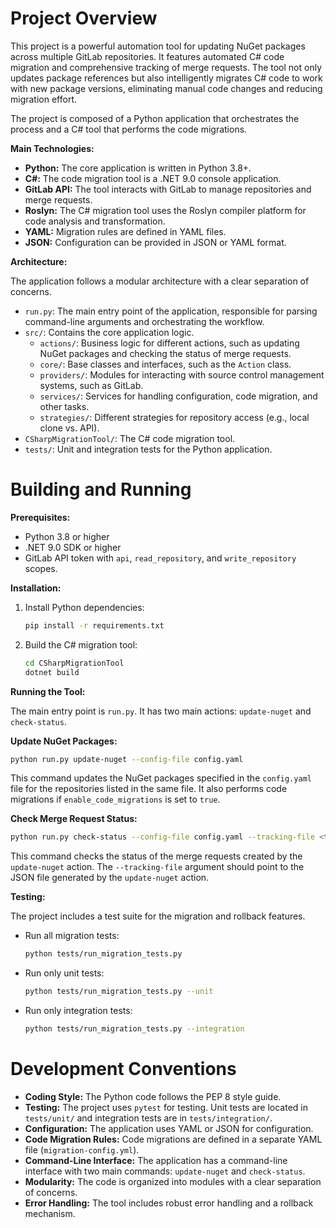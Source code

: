 
# Project Overview

This project is a powerful automation tool for updating NuGet packages across multiple GitLab repositories. It features automated C# code migration and comprehensive tracking of merge requests. The tool not only updates package references but also intelligently migrates C# code to work with new package versions, eliminating manual code changes and reducing migration effort.

The project is composed of a Python application that orchestrates the process and a C# tool that performs the code migrations.

**Main Technologies:**

*   **Python:** The core application is written in Python 3.8+.
*   **C#:** The code migration tool is a .NET 9.0 console application.
*   **GitLab API:** The tool interacts with GitLab to manage repositories and merge requests.
*   **Roslyn:** The C# migration tool uses the Roslyn compiler platform for code analysis and transformation.
*   **YAML:** Migration rules are defined in YAML files.
*   **JSON:** Configuration can be provided in JSON or YAML format.

**Architecture:**

The application follows a modular architecture with a clear separation of concerns.

*   `run.py`: The main entry point of the application, responsible for parsing command-line arguments and orchestrating the workflow.
*   `src/`: Contains the core application logic.
    *   `actions/`: Business logic for different actions, such as updating NuGet packages and checking the status of merge requests.
    *   `core/`: Base classes and interfaces, such as the `Action` class.
    *   `providers/`: Modules for interacting with source control management systems, such as GitLab.
    *   `services/`: Services for handling configuration, code migration, and other tasks.
    *   `strategies/`: Different strategies for repository access (e.g., local clone vs. API).
*   `CSharpMigrationTool/`: The C# code migration tool.
*   `tests/`: Unit and integration tests for the Python application.

# Building and Running

**Prerequisites:**

*   Python 3.8 or higher
*   .NET 9.0 SDK or higher
*   GitLab API token with `api`, `read_repository`, and `write_repository` scopes.

**Installation:**

1.  Install Python dependencies:

    ```bash
    pip install -r requirements.txt
    ```

2.  Build the C# migration tool:

    ```bash
    cd CSharpMigrationTool
    dotnet build
    ```

**Running the Tool:**

The main entry point is `run.py`. It has two main actions: `update-nuget` and `check-status`.

**Update NuGet Packages:**

```bash
python run.py update-nuget --config-file config.yaml
```

This command updates the NuGet packages specified in the `config.yaml` file for the repositories listed in the same file. It also performs code migrations if `enable_code_migrations` is set to `true`.

**Check Merge Request Status:**

```bash
python run.py check-status --config-file config.yaml --tracking-file <tracking-file.json>
```

This command checks the status of the merge requests created by the `update-nuget` action. The `--tracking-file` argument should point to the JSON file generated by the `update-nuget` action.

**Testing:**

The project includes a test suite for the migration and rollback features.

*   Run all migration tests:

    ```bash
    python tests/run_migration_tests.py
    ```

*   Run only unit tests:

    ```bash
    python tests/run_migration_tests.py --unit
    ```

*   Run only integration tests:

    ```bash
    python tests/run_migration_tests.py --integration
    ```

# Development Conventions

*   **Coding Style:** The Python code follows the PEP 8 style guide.
*   **Testing:** The project uses `pytest` for testing. Unit tests are located in `tests/unit/` and integration tests are in `tests/integration/`.
*   **Configuration:** The application uses YAML or JSON for configuration.
*   **Code Migration Rules:** Code migrations are defined in a separate YAML file (`migration-config.yml`).
*   **Command-Line Interface:** The application has a command-line interface with two main commands: `update-nuget` and `check-status`.
*   **Modularity:** The code is organized into modules with a clear separation of concerns.
*   **Error Handling:** The tool includes robust error handling and a rollback mechanism.

